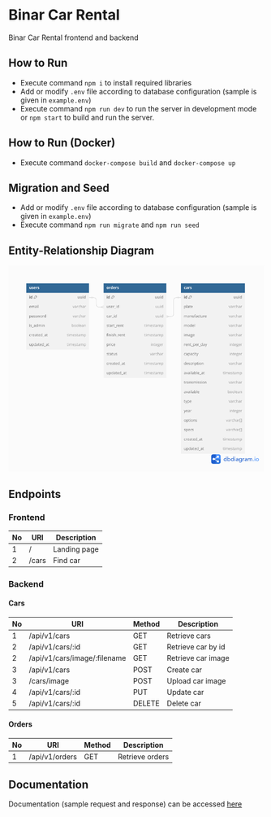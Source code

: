 # Binar Car Rental

Binar Car Rental frontend and backend

## How to Run
- Execute command `npm i` to install required libraries
- Add or modify `.env` file according to database configuration (sample is given in `example.env`)
- Execute command `npm run dev` to run the server in development mode or `npm start` to build and run the server.

## How to Run (Docker)
- Execute command `docker-compose build` and `docker-compose up`

## Migration and Seed
- Add or modify `.env` file according to database configuration (sample is given in `example.env`)
- Execute command `npm run migrate` and `npm run seed`

## Entity-Relationship Diagram
![ERD](./images/ERD.png)

## Endpoints

### Frontend
| No | URI              | Description                              |
| -- | ---------------- | ---------------------------------------- |
| 1  | /                | Landing page                             |
| 2  | /cars            | Find car                                 |

### Backend
#### Cars
| No | URI                                 | Method    | Description                              |
| -- | ----------------------------------- | --------- | ---------------------------------------- |
| 1  | /api/v1/cars                        | GET       | Retrieve cars                            |
| 2  | /api/v1/cars/:id                    | GET       | Retrieve car by id                       |
| 2  | /api/v1/cars/image/:filename        | GET       | Retrieve car image                       |
| 3  | /api/v1/cars                        | POST      | Create car                               |
| 3  | /cars/image                         | POST      | Upload car image                         |
| 4  | /api/v1/cars/:id                    | PUT       | Update car                               |
| 5  | /api/v1/cars/:id                    | DELETE    | Delete car                               |


#### Orders
| No | URI                     | Method    | Description                              |
| -- | ----------------------- | --------- | ---------------------------------------- |
| 1  | /api/v1/orders          | GET       | Retrieve orders                          |


## Documentation
Documentation (sample request and response) can be accessed [here](https://documenter.getpostman.com/view/21912047/2s9YXe8jVC)